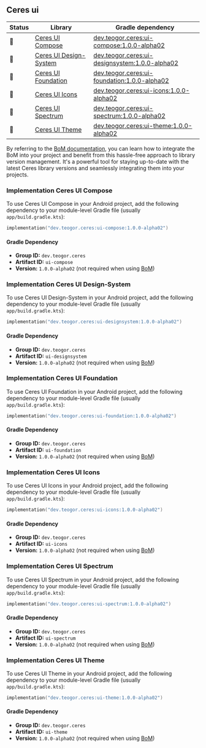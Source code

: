 ## Ceres ui

| Status | Library | Gradle dependency |
| ------ | ------- | ----------------- |
| 🧪 | [Ceres UI Compose](/ui/compose) | [dev.teogor.ceres:ui-compose:1.0.0-alpha02](#implementation-ceres-ui-compose) |
| 🧪 | [Ceres UI Design-System](/ui/designsystem) | [dev.teogor.ceres:ui-designsystem:1.0.0-alpha02](#implementation-ceres-ui-design-system) |
| 🧪 | [Ceres UI Foundation](/ui/foundation) | [dev.teogor.ceres:ui-foundation:1.0.0-alpha02](#implementation-ceres-ui-foundation) |
| 🧪 | [Ceres UI Icons](/ui/icons) | [dev.teogor.ceres:ui-icons:1.0.0-alpha02](#implementation-ceres-ui-icons) |
| 🧪 | [Ceres UI Spectrum](/ui/spectrum) | [dev.teogor.ceres:ui-spectrum:1.0.0-alpha02](#implementation-ceres-ui-spectrum) |
| 🧪 | [Ceres UI Theme](/ui/theme) | [dev.teogor.ceres:ui-theme:1.0.0-alpha02](#implementation-ceres-ui-theme) |

By referring to the [BoM documentation](/docs/bom/versions.md), you can learn how to integrate the BoM into your project and benefit from this hassle-free approach to library version management. It's a powerful tool for staying up-to-date with the latest Ceres library versions and seamlessly integrating them into your projects.


### Implementation Ceres UI Compose

To use Ceres UI Compose in your Android project, add the following dependency to your module-level Gradle file (usually `app/build.gradle.kts`):

```kotlin
implementation("dev.teogor.ceres:ui-compose:1.0.0-alpha02")
```

#### Gradle Dependency

- **Group ID:** `dev.teogor.ceres`
- **Artifact ID:** `ui-compose`
- **Version:** `1.0.0-alpha02` (not required when using [BoM](/docs/bom/versions.md))

### Implementation Ceres UI Design-System

To use Ceres UI Design-System in your Android project, add the following dependency to your module-level Gradle file (usually `app/build.gradle.kts`):

```kotlin
implementation("dev.teogor.ceres:ui-designsystem:1.0.0-alpha02")
```

#### Gradle Dependency

- **Group ID:** `dev.teogor.ceres`
- **Artifact ID:** `ui-designsystem`
- **Version:** `1.0.0-alpha02` (not required when using [BoM](/docs/bom/versions.md))

### Implementation Ceres UI Foundation

To use Ceres UI Foundation in your Android project, add the following dependency to your module-level Gradle file (usually `app/build.gradle.kts`):

```kotlin
implementation("dev.teogor.ceres:ui-foundation:1.0.0-alpha02")
```

#### Gradle Dependency

- **Group ID:** `dev.teogor.ceres`
- **Artifact ID:** `ui-foundation`
- **Version:** `1.0.0-alpha02` (not required when using [BoM](/docs/bom/versions.md))

### Implementation Ceres UI Icons

To use Ceres UI Icons in your Android project, add the following dependency to your module-level Gradle file (usually `app/build.gradle.kts`):

```kotlin
implementation("dev.teogor.ceres:ui-icons:1.0.0-alpha02")
```

#### Gradle Dependency

- **Group ID:** `dev.teogor.ceres`
- **Artifact ID:** `ui-icons`
- **Version:** `1.0.0-alpha02` (not required when using [BoM](/docs/bom/versions.md))

### Implementation Ceres UI Spectrum

To use Ceres UI Spectrum in your Android project, add the following dependency to your module-level Gradle file (usually `app/build.gradle.kts`):

```kotlin
implementation("dev.teogor.ceres:ui-spectrum:1.0.0-alpha02")
```

#### Gradle Dependency

- **Group ID:** `dev.teogor.ceres`
- **Artifact ID:** `ui-spectrum`
- **Version:** `1.0.0-alpha02` (not required when using [BoM](/docs/bom/versions.md))

### Implementation Ceres UI Theme

To use Ceres UI Theme in your Android project, add the following dependency to your module-level Gradle file (usually `app/build.gradle.kts`):

```kotlin
implementation("dev.teogor.ceres:ui-theme:1.0.0-alpha02")
```

#### Gradle Dependency

- **Group ID:** `dev.teogor.ceres`
- **Artifact ID:** `ui-theme`
- **Version:** `1.0.0-alpha02` (not required when using [BoM](/docs/bom/versions.md))



